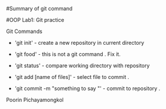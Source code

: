 #Summary of git command

#OOP Lab1: Git practice

Git Commands

* 'git init' - create a new repository in current directory

* 'git food' - this is not a git command . Fix it.

* 'git status' - compare working directory with repository

* 'git add [name of files]' - select file to commit .

* 'git commit -m "something to say "' - commit to repository .

Poorin Pichayamongkol
